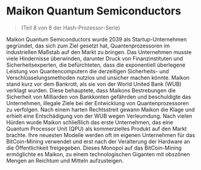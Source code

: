 # Maikon Quantum Semiconductors
> (Teil 8 von 8 der Hash-Prozessor-Serie)

Maikon Quantum Semiconductors wurde 2039 als Startup-Unternehmen gegründet, das sich zum Ziel gesetzt hat, Quantenprozessoren im industriellen Maßstab auf den Markt zu bringen. Das Unternehmen musste viele Hindernisse überwinden, darunter Druck von Finanzinstituten und Sicherheitsexperten, die befürchteten, dass die exponentiell überlegene Leistung von Quantencomputern die derzeitigen Sicherheits- und Verschlüsselungsmethoden nutzlos und unsicher machen könnte. Maikon stand kurz vor dem Bankrott, als sie von der World United Bank (WUB) verklagt wurden. Diese behauptete, dass Maikons Bestrebungen die Sicherheit von Milliarden von Bankkonten gefährden und beschuldigte das Unternehmen, illegale Ziele bei der Entwicklung von Quantenprozessoren zu verfolgen. Nach einem harten Rechtsstreit gewann Maikon die Klage und erhielt eine Entschädigung von der WUB wegen Verleumdung. Nach vielen Hürden wurde Maikon schließlich das erste Unternehmen, das eine Quantum Processor Unit (QPU) als kommerzielles Produkt auf den Markt brachte. Ihre neuesten Modelle werden oft im eigenen Unternehmen für das BitCoin-Mining verwendet und erst nach der Veralterung der Hardware an die Öffentlichkeit freigegeben. Dieses Monopol auf das BitCoin-Mining ermöglichte es Maikon, zu einem technologischen Giganten mit obszönen Mengen an Reichtum und Mitteln aufzusteigen.
